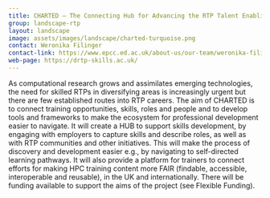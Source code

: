 ```yaml
---
title: CHARTED – The Connecting Hub for Advancing the RTP Talent Enabling DRI
group: landscape-rtp
layout: landscape
image: assets/images/landscape/charted-turquoise.png
contact: Weronika Filinger
contact-link: https://www.epcc.ed.ac.uk/about-us/our-team/weronika-filinger
web-page: https://drtp-skills.ac.uk/
---
```


As computational research grows and assimilates emerging technologies, the need for skilled RTPs in diversifying areas is increasingly urgent but there are few established routes into RTP careers. The aim of CHARTED is to connect training opportunities, skills, roles and people and to develop tools and frameworks to make the ecosystem for professional development easier to navigate. It will create a HUB to support skills development, by engaging with employers to capture skills and describe roles, as well as with RTP communities and other initiatives. This will make the process of discovery and development easier e.g., by navigating to self-directed learning pathways. It will also provide a platform for trainers to connect efforts for making HPC training content more FAIR (findable, accessible, interoperable and reusable), in the UK and internationally. There will be funding available to support the aims of the project (see Flexible Funding).
